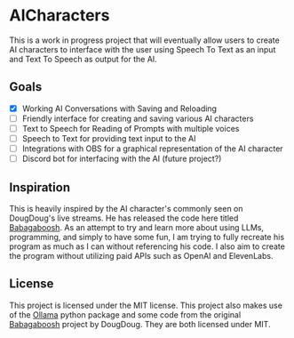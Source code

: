 # AICharacters
This is a work in progress project that will eventually allow users to create AI characters
to interface with the user using Speech To Text as an input and Text To Speech as output for the AI.

## Goals
- [x] Working AI Conversations with Saving and Reloading
- [ ] Friendly interface for creating and saving various AI characters
- [ ] Text to Speech for Reading of Prompts with multiple voices
- [ ] Speech to Text for providing text input to the AI
- [ ] Integrations with OBS for a graphical representation of the AI character
- [ ] Discord bot for interfacing with the AI (future project?)

## Inspiration
This is heavily inspired by the AI character's commonly seen on DougDoug's live streams. He has released the code here titled [Babagaboosh](https://github.com/DougDougGithub/Babagaboosh). 
As an attempt to try and learn more about using LLMs, programming, and simply to have some fun, I am trying to fully recreate his program as much as I can without referencing his code. 
I also aim to create the program without utilizing paid APIs such as OpenAI and ElevenLabs.

## License
This project is licensed under the MIT license. This project also makes use of the [Ollama](https://github.com/ollama/ollama) python package
and some code from the original [Babagaboosh](https://github.com/DougDougGithub/Babagaboosh) project by DougDoug. They are both licensed under MIT.